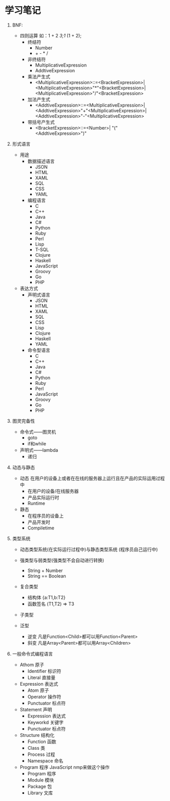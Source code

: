 # 学习笔记

1. BNF:
    + 四则运算 如：1 + 2 *3;1* (1 + 2);  
        + 终结符
            + Number
            + \+ \- * /
        + 非终结符
            + MultiplicativeExpression
            + AddtiveExpression
        + 乘法产生式
            + \<MultiplicativeExpression\>::=\<BracketExpression\>|
                \<MultiplicativeExpression\>"*"\<BracketExpression\>|
                \<MultiplicativeExpression\>"/"\<BracketExpression\>
        + 加法产生式
            + \<AddtiveExpression\>::=\<MultiplicativeExpression>|
                \<AddtiveExpression\>"+"\<MultiplicativeExpression\>|
                \<AddtiveExpression\>"-"\<MultiplicativeExpression\>
        + 带括号产生式
            + \<BracketExpression\>::=\<Number\>|
                "("\<AddtiveExpression\>")"

2. 形式语言
    + 用途
        + 数据描述语言
            + JSON
            + HTML
            + XAML
            + SQL
            + CSS
            + YAML
        + 编程语言
            + C
            + C++
            + Java
            + C#
            + Python
            + Ruby
            + Perl
            + Lisp
            + T-SQL
            + Clojure
            + Haskell
            + JavaScript
            + Groovy
            + Go
            + PHP
    + 表达方式
        + 声明式语言
            + JSON
            + HTML
            + XAML
            + SQL
            + CSS
            + Lisp
            + Clojure
            + Haskell
            + YAML
        + 命令型语言
            + C
            + C++
            + Java
            + C#
            + Python
            + Ruby
            + Perl
            + JavaScript
            + Groovy
            + Go
            + PHP
3. 图灵完备性
    + 命令式——图灵机
        + goto
        + if和while
    + 声明式——lambda
        + 递归
4. 动态与静态
    + 动态 在用户的设备上或者在在线的服务器上运行且在产品的实际运用过程中
        + 在用户的设备/在线服务器
        + 产品实际运行时
        + Runtime
    + 静态
        + 在程序员的设备上
        + 产品开发时
        + Compiletime
5. 类型系统
    + 动态类型系统(在实际运行过程中)与静态类型系统 (程序员自己运行中)

    + 强类型与弱类型(强类型不会自动进行转换)
        + String + Number
        + String == Boolean
    + 复合类型
        + 结构体 {a:T1,b:T2}
        + 函数签名 (T1,T2) => T3
    + 子类型
    + 泛型
        + 逆变 凡是Function\<Child\>都可以用Function\<Parent\>
        + 斜变 凡是Array\<Parent\>都可以用Array\<Children\>
6. 一般命令式编程语言
    + Athom 原子
        + Identifier 标识符
        + Literal 直接量
    + Expression 表达式
        + Atom 原子
        + Operator 操作符
        + Punctuator 标点符
    + Statement 声明
        + Expression 表达式
        + Keyworkd 关键字
        + Punctuator 标点符
    + Structure 结构化
        + Function 函数
        + Class 类
        + Process 过程
        + Namespace 命名
    + Program 程序 JavaScript nmp来做这个操作
        + Program 程序
        + Module 模块
        + Package 包
        + Library 文库
    